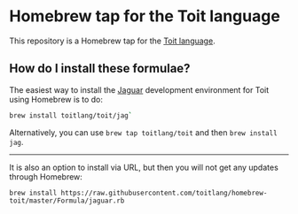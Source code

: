 # Homebrew tap for the Toit language

This repository is a Homebrew tap for the [Toit language](https://toitlang.org).

## How do I install these formulae?

The easiest way to install the [Jaguar](https://github.com/toitlang/jaguar) development
environment for Toit using Homebrew is to do:

``` sh
brew install toitlang/toit/jag`
```

Alternatively, you can use `brew tap toitlang/toit` and then `brew install jag`.

----

It is also an option to install via URL, but then you will not get any updates through Homebrew:

```
brew install https://raw.githubusercontent.com/toitlang/homebrew-toit/master/Formula/jaguar.rb
```

